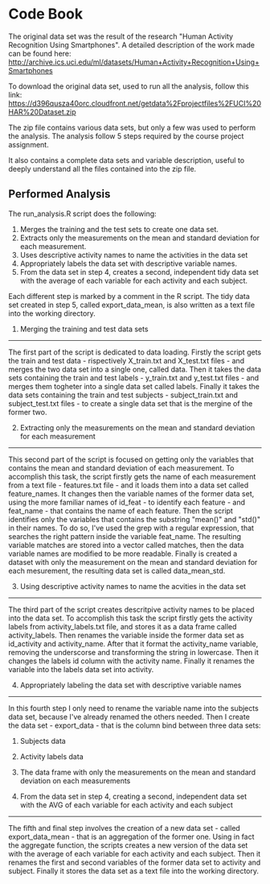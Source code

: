 Code Book
=========

The original data set was the result of the research "Human Activity Recognition Using Smartphones". 
A detailed description of the work made can be found here: http://archive.ics.uci.edu/ml/datasets/Human+Activity+Recognition+Using+Smartphones

To download the original data set, used to run all the analysis, follow this link: https://d396qusza40orc.cloudfront.net/getdata%2Fprojectfiles%2FUCI%20HAR%20Dataset.zip

The zip file contains various data sets, but only a few was used to perform the analysis. The analysis follow 5 steps required by the course project assignment.

It also contains a complete data sets and variable description, useful to deeply understand all the files contained into the zip file.

Performed Analysis
------------------

The run_analysis.R script does the following:
 1. Merges the training and the test sets to create one data set.
 2. Extracts only the measurements on the mean and standard deviation for each measurement. 
 3. Uses descriptive activity names to name the activities in the data set
 4. Appropriately labels the data set with descriptive variable names. 
 5. From the data set in step 4, creates a second, independent tidy data set with the average of each variable for each activity and each subject.

Each different step is marked by a comment in the R script. The tidy data set created in step 5, called export_data_mean, is also written as a text file into the working directory.



1. Merging the training and test data sets
------------------------------------------

The first part of the script is dedicated to data loading. Firstly the script gets the train and test data - rispectively X_train.txt and X_test.txt files - and merges the two data set into a single one, called data.
Then it takes the data sets containing the train and test labels - y_train.txt and y_test.txt files - and merges them togheter into a single data set called labels.
Finally it takes the data sets containing the train and test subjects - subject_train.txt and subject_test.txt files - to create a single data set that is the mergine of the former two.

2. Extracting only the measurements on the mean and standard deviation for each measurement
-------------------------------------------------------------------------------------------

This second part of the script is focused on getting only the variables that contains the mean and standard deviation of each measurement. 
To accomplish this task, the script firstly gets the name of each measurement from a text file - features.txt file - and it loads them into a data set called feature_names.
It changes then the variable names of the former data set, using the more familiar names of id_feat - to identify each feature - and feat_name - that contains the name of each feature.
Then the script identifies only the variables that contains the substring "mean()" and "std()" in their names. To do so, I've used the grep with a regular expression, that searches the right pattern inside the variable feat_name.
The resulting variable matches are stored into a vector called matches, then the data variable names are modified to be more readable.
Finally is created a dataset with only the measurement on the mean and standard deviation for each mesurement, the resulting data set is called data_mean_std.

3. Using descriptive activity names to name the acvities in the data set
------------------------------------------------------------------------

The third part of the script creates descritpive activity names to be placed into the data set.
To accomplish this task the script firstly gets the activity labels from activity_labels.txt file, and stores it as a data frame called activity_labels. 
Then renames the variable inside the former data set as id_activity and activity_name. 
After that it format the activity_name variable, removing the underscorse and transforming the string in lowercase.
Then it changes the labels id column with the activity name. Finally it renames the variable into the labels data set into activity.

4. Appropriately labeling the data set with descriptive variable names
----------------------------------------------------------------------

In this fourth step I only need to rename the variable name into the subjects data set, because I've already renamed the others needed.
Then I create the data set - export_data - that is the column bind between three data sets: 
 1. Subjects data
 2. Activity labels data
 3. The data frame with only the measurements on the mean and standard deviation on each measurements

5. From the data set in step 4, creating a second, independent data set with the AVG of each variable for each activity and each subject
----------------------------------------------------------------------------------------------------------------------------------------

The fifth and final step involves the creation of a new data set - called export_data_mean - that is an aggregation of the former one.
Using in fact the aggregate function, the scripts creates a new version of the data set with the average of each variable for each activity and each subject.
Then it renames the first and second variables of the former data set to activity and subject.
Finally it stores the data set as a text file into the working directory.  